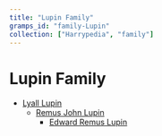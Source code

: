 ```yaml
---
title: "Lupin Family"
gramps_id: "family-Lupin"
collection: ["Harrypedia", "family"]
---
```


# Lupin Family

- [Lyall Lupin](/Harrypedia/people/Lupin/Lyall/)
  - [Remus John Lupin](</Harrypedia/people/Lupin/Remus John/>)
    - [Edward Remus Lupin](</Harrypedia/people/Lupin/Edward Remus/>)
